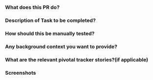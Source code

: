 ### What does this PR do?

### Description of Task to be completed?

### How should this be manually tested?

### Any background context you want to provide?

### What are the relevant pivotal tracker stories?(if applicable)

### Screenshots